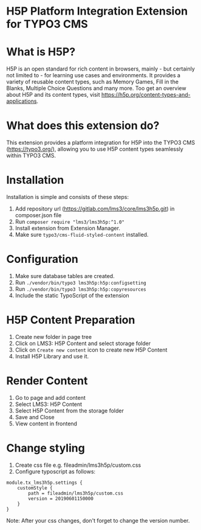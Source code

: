 H5P Platform Integration Extension for TYPO3 CMS
============

What is H5P?
============

H5P is an open standard for rich content in browsers, mainly - but certainly not limited to - for learning use cases and
environments. It provides a variety of reusable content types, such as Memory Games, Fill in the Blanks, Multiple Choice
Questions and many more. Too get an overview about H5P and its content types, visit https://h5p.org/content-types-and-applications.

What does this extension do?
============

This extension provides a platform integration for H5P into the TYPO3 CMS (https://typo3.org/), allowing
you to use H5P content types seamlessly within TYPO3 CMS.

Installation
============

Installation is simple and consists of these steps:

1. Add repository url (https://gitlab.com/lms3/core/lms3h5p.git) in composer.json file
2. Run `composer require "lms3/lms3h5p:^1.0"`
3. Install extension from Extension Manager.
4. Make sure `typo3/cms-fluid-styled-content` installed.

Configuration
============

1. Make sure database tables are created.
2. Run `./vendor/bin/typo3 lms3h5p:h5p:configsetting`
3. Run  `./vendor/bin/typo3 lms3h5p:h5p:copyresources`
4. Include the static TypoScript of the extension

H5P Content Preparation
============

1. Create new folder in page tree
2. Click on LMS3: H5P Content and select storage folder
3. Click on `Create new content` icon to create new H5P Content
4. Install H5P Library and use it.

Render Content
============

1. Go to page and add content
2. Select LMS3: H5P Content
3. Select H5P Content from the storage folder
4. Save and Close
5. View content in frontend

Change styling
============

1. Create css file e.g. fileadmin/lms3h5p/custom.css
2. Configure typoscript as follows:

```
module.tx_lms3h5p.settings {
    customStyle {
        path = fileadmin/lms3h5p/custom.css
        version = 20190601150000
    }
}
```

Note: After your css changes, don't forget to change the version number.
